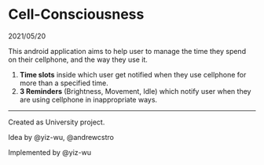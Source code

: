 # Cell-Consciousness
2021/05/20

This android application aims to help user to manage the time they spend on their cellphone, and the way they use it.
  1. **Time slots** inside which user get notified when they use cellphone for more than a specified time.
  2. **3 Reminders** (Brightness, Movement, Idle) which notify user when they are using cellphone in inappropriate ways.



---
Created as University project.

Idea by @yiz-wu, @andrewcstro

Implemented by @yiz-wu
